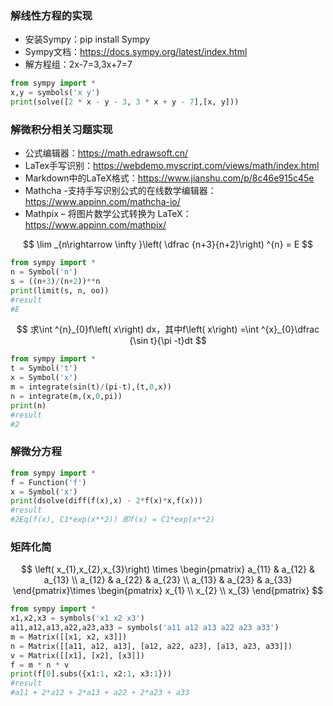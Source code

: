 ### 解线性方程的实现

- 安装Sympy：pip install Sympy
- Sympy文档：https://docs.sympy.org/latest/index.html
- 解方程组：2x-7=3,3x+7=7

```python
from sympy import *
x,y = symbols('x y')
print(solve([2 * x - y - 3, 3 * x + y - 7],[x, y]))
```

### 解微积分相关习题实现

- 公式编辑器：https://math.edrawsoft.cn/
- LaTex手写识别：https://webdemo.myscript.com/views/math/index.html
- Markdown中的LaTeX格式：https://www.jianshu.com/p/8c46e915c45e
- Mathcha -支持手写识别公式的在线数学编辑器：https://www.appinn.com/mathcha-io/
- Mathpix – 将图片数学公式转换为 LaTeX：https://www.appinn.com/mathpix/

$$
\lim _{n\rightarrow \infty }\left( \dfrac {n+3}{n+2}\right) ^{n} = E
$$

```python
from sympy import *
n = Symbol('n')
s = ((n+3)/(n+2))**n
print(limit(s, n, oo))
#result
#E
```

$$
求\int ^{n}_{0}f\left( x\right) dx，其中f\left( x\right) =\int ^{x}_{0}\dfrac {\sin t}{\pi -t}dt
$$

```python
from sympy import *
t = Symbol('t')
x = Symbol('x')
m = integrate(sin(t)/(pi-t),(t,0,x))
n = integrate(m,(x,0,pi))
print(n)
#result
#2
```

### 解微分方程

```python
from sympy import *
f = Function('f')
x = Symbol('x')
print(dsolve(diff(f(x),x) - 2*f(x)*x,f(x)))
#result
#2Eq(f(x), C1*exp(x**2)) 即f(x) = C1*exp(x**2)
```

### 矩阵化简

$$
\left( x_{1},x_{2},x_{3}\right) \times \begin{pmatrix}
a_{11} & a_{12} & a_{13} \\
a_{12} & a_{22} & a_{23} \\
a_{13} & a_{23} & a_{33}
\end{pmatrix}\times \begin{pmatrix}
x_{1} \\
x_{2} \\
x_{3}
\end{pmatrix}
$$

```python
from sympy import *
x1,x2,x3 = symbols('x1 x2 x3')
a11,a12,a13,a22,a23,a33 = symbols('a11 a12 a13 a22 a23 a33')
m = Matrix([[x1, x2, x3]])
n = Matrix([[a11, a12, a13], [a12, a22, a23], [a13, a23, a33]])
v = Matrix([[x1], [x2], [x3]])
f = m * n * v
print(f[0].subs({x1:1, x2:1, x3:1}))
#result
#a11 + 2*a12 + 2*a13 + a22 + 2*a23 + a33
```
